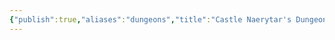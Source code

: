 ```yaml
---
{"publish":true,"aliases":"dungeons","title":"Castle Naerytar's Dungeons","created":"2025-07-23","modified":"2025-07-23T12:03:28.183+02:00","published":"2025-07-23","cssclasses":""}
---
```


